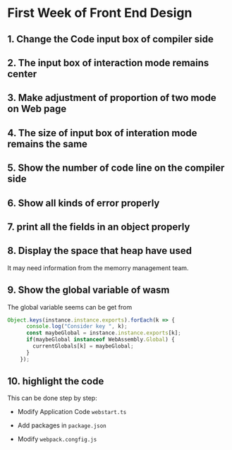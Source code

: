 # First Week of Front End Design

## 1. Change the Code input box of compiler side

## 2. The input box of interaction mode remains center

## 3. Make adjustment of proportion of two mode on Web page

## 4. The size of input box of interation mode remains the same

## 5. Show the number of code line on the compiler side

## 6. Show all kinds of error properly

## 7. print all the fields in an object properly 

## 8. Display the space that heap have used

It may need information from the memorry management team.

## 9. Show the global variable of wasm

The global variable seems can be get from 
```javascript
Object.keys(instance.instance.exports).forEach(k => {
      console.log("Consider key ", k);
      const maybeGlobal = instance.instance.exports[k];
      if(maybeGlobal instanceof WebAssembly.Global) {
        currentGlobals[k] = maybeGlobal;
      }
    });
```
## 10. highlight the code

This can be done step by step:

- Modify Application Code `webstart.ts`

- Add packages in `package.json`

- Modify `webpack.congfig.js`

